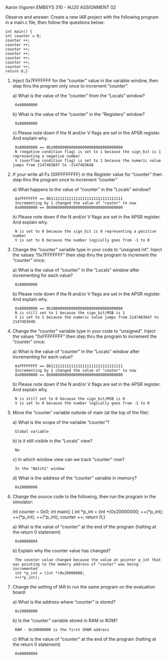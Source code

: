 Aaron Vigoren
EMBSYS 310 - AU20
ASSIGNMENT 02


Observe and answer:
Create a new IAR project with the following program in a main.c file, then follow the questions below:

	int main() {
	int counter = 0;
	counter ++;
	counter ++;
	counter ++;
	counter ++;
	counter ++;
	counter ++;
	counter ++;
	return 0;}

1. Inject 0x7FFFFFFF for the “counter” value in the variable window, then step thru the program only once to increment “counter”.

	a) What is the value of the “counter” from the “Locals” window?
	
		0x80000000
		
	b) What is the value of the “counter” in the “Registers” window?
	
		0x80000000
		
	c) Please note down if the N and/or V flags are set in the APSR register. And explain why.
	
		0x80000000 == 0b10000000000000000000000000000000
		N (negative condition flag) is set to 1 because the sign_bit is 1 representing a negative number 
		V (overflow condition flag) is set to 1 because the numeric value jumps from 2147483647 to -2147483648

2. If your write all Fs (0XFFFFFFFF) in the Register value for “counter” then step thru the program once to increment “counter”

	a) What happens to the value of “counter” in the “Locals” window?
	
		0xFFFFFFFF == 0b11111111111111111111111111111111
		Incrementing by 1 changed the value of "couter" to now
		0x00000000 == 0b00000000000000000000000000000000
		
	b) Please note down if the N and/or V flags are set in the APSR register. And explain why.
	
		N is set to 0 because the sign_bit is 0 representing a positive number
		V is set to 0 because the number logically goes from -1 to 0

3. Change the “counter” variable type in your code to “unsigned int”. Inject the values “0x7FFFFFFF” then step thru the program to increment the “counter” once:

	a) What is the value of “counter” in the “Locals” window after incrementing for each value?
	
		0x80000000
		
	b) Please note down if the N and/or V flags are set in the APSR register. And explain why.
	
		0x80000000 == 0b10000000000000000000000000000000
		N is still set to 1 because the sign_bit/MSB is 1 
		V is set to 1 because the numeric value jumps from 2147483647 to 2147483648

4. Change the “counter” variable type in your code to “unsigned”. Inject the values “0xFFFFFFFF” then step thru the program to increment the “counter” once:

	a) What is the value of “counter” in the “Locals” window after incrementing for each value?
	
		0xFFFFFFFF == 0b11111111111111111111111111111111
		Incrementing by 1 changed the value of "couter" to now
		0x00000000 == 0b00000000000000000000000000000000
		
	b) Please note down if the N and/or V flags are set in the APSR register. And explain why.
	
		N is still set to 0 because the sign_bit/MSB is 0 
		V is set to 0 because the number logically goes from -1 to 0

5. Move the “counter’ variable outside of main (at the top of the file):

	a) What is the scope of the variable “counter”?
	
		Global variable 
		
	b) Is it still visible in the “Locals” view?
	
		No
		
	c) In which window view can we track “counter” now?
	
		In the "Watch1" window
		
	d) What is the address of the “counter” variable in memory?
	
		0x20000000

6. Change the source code to the following, then run the program in the simulator:

	int counter = 0x0;
	int main() {
	int *p_int = (int *)0x20000000;
	++(*p_int);
	++(*p_int);
	++(*p_int);
	counter ++;
	return 0;}

	a) What is the value of “counter” at the end of the program (halting at the return 0 statement)
	
		0x00000004
		
	b) Explain why the counter value has changed?
	
	
		The counter value changed because the value at pointer p_int that was pointing to the memory address of "couter" was being incremented 
		int *p_int = (int *)0x20000000;
		++(*p_int);

7. Change the setting of IAR to run the same program on the evaluation board:

	a) What is the address where “counter” is stored?
	
		0x20000000
		
	b) Is the “counter” variable stored in RAM or ROM?
	
		RAM - 0x20000000 is the first SRAM address 
		
	c) What is the value of “counter” at the end of the program (halting at the return 0 statement)
	
		0x00000004
		
